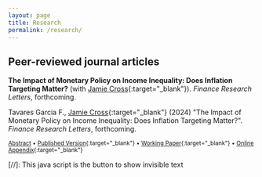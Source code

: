 ```yaml
---
layout: page
title: Research
permalink: /research/
---
```


##  Peer-reviewed journal articles


**The Impact of Monetary Policy on Income Inequality: Does Inflation Targeting Matter?** (with [Jamie Cross](https://jamiecross.com.au/){:target="_blank"}). *Finance Research Letters*, forthcoming.


Tavares Garcia F., [Jamie Cross](https://jamiecross.com.au/){:target="_blank"} (2024) "The Impact of Monetary Policy on Income Inequality: Does Inflation Targeting Matter?". *Finance Research Letters*, forthcoming.

<small><a href="#/" onclick="visib('inflation')">Abstract</a> &bull; [Published Version](https://www.sciencedirect.com/science/article/pii/S1544612324000369){:target="_blank"} &bull; [Working Paper](https://drive.google.com/file/d/1c_HjmrjTVkpLrtwF3r4N_23EdxTgejql/view?usp=sharing){:target="_blank"} &bull; [Online Appendix](https://ars.els-cdn.com/content/image/1-s2.0-S1544612324000369-mmc1.pdf){:target="_blank"}</small>

<div id="inflation" style="display: none; text-align: justify; line-height: 1.1"><small>
Does inflation targeting affect the nexus between monetary policy and income inequality? Estimated country-specific structural vector autoregression models across the G7 economies show that contractionary monetary policy shocks increase income inequality when using a long period of data from 1974-2019. However, controlling for the adoption of inflation targeting reduces the size of this effect in Japan and the UK, and it disappears altogether in Canada and the US. This suggests that country-specific inflation targeting may mitigate the inequality-inducing effects of unanticipated monetary contractions. In contrast, mixed evidence is found for Eurozone countries: France, Germany, and Italy.
</small></div>

[//]: This java script is the button to show invisible text
<script>
 function visib(id) {
  var x = document.getElementById(id);
  if (x.style.display === "block") {
    x.style.display = "none";
  } else {
    x.style.display = "block";
  }
}
</script>
